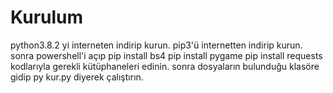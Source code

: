 # Kurulum

python3.8.2 yi interneten indirip kurun.
pip3'ü internetten indirip kurun.
sonra powershell'i açıp
  pip install bs4
  pip install pygame
  pip install requests
kodlarıyla gerekli kütüphaneleri edinin.
sonra dosyaların bulunduğu klasöre gidip py kur.py diyerek çalıştırın.
